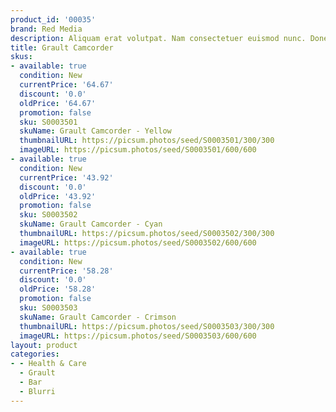 ```yaml
---
product_id: '00035'
brand: Red Media
description: Aliquam erat volutpat. Nam consectetuer euismod nunc. Donec vitae metus.
title: Grault Camcorder
skus:
- available: true
  condition: New
  currentPrice: '64.67'
  discount: '0.0'
  oldPrice: '64.67'
  promotion: false
  sku: S0003501
  skuName: Grault Camcorder - Yellow
  thumbnailURL: https://picsum.photos/seed/S0003501/300/300
  imageURL: https://picsum.photos/seed/S0003501/600/600
- available: true
  condition: New
  currentPrice: '43.92'
  discount: '0.0'
  oldPrice: '43.92'
  promotion: false
  sku: S0003502
  skuName: Grault Camcorder - Cyan
  thumbnailURL: https://picsum.photos/seed/S0003502/300/300
  imageURL: https://picsum.photos/seed/S0003502/600/600
- available: true
  condition: New
  currentPrice: '58.28'
  discount: '0.0'
  oldPrice: '58.28'
  promotion: false
  sku: S0003503
  skuName: Grault Camcorder - Crimson
  thumbnailURL: https://picsum.photos/seed/S0003503/300/300
  imageURL: https://picsum.photos/seed/S0003503/600/600
layout: product
categories:
- - Health & Care
  - Grault
  - Bar
  - Blurri
---
```

